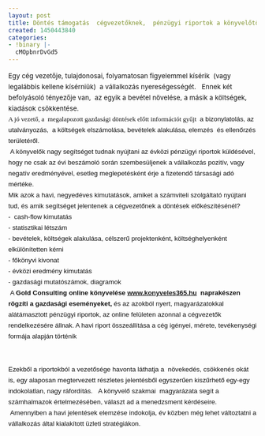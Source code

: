 ```yaml
---
layout: post
title: Döntés támogatás  cégvezetőknek,  pénzügyi riportok a könyvelőtől www.konyveles365.hu
created: 1450443840
categories:
- !binary |-
  cMOpbnrDvGd5
---
```

<p style="margin: 0cm 0cm 0.0001pt; line-height: 16.5pt; vertical-align: baseline; background-image: initial; background-attachment: initial; background-size: initial; background-origin: initial; background-clip: initial; background-position: initial; background-repeat: initial;"><span style="color: #111111; font-size: 10pt; line-height: 16.5pt;">Egy cég vezetője, tulajdonosai, folyamatosan figyelemmel kísérik</span><span style="color: #111111; font-size: 10pt; line-height: 16.5pt;">&nbsp; </span><span style="color: #111111; font-size: 10pt; line-height: 16.5pt;">(vagy legalábbis kellene kísérniük)</span><span style="color: #111111; font-size: 10pt; line-height: 16.5pt;">&nbsp; </span><span style="color: #111111; font-size: 10pt; line-height: 16.5pt;">a vállalkozás nyereségességét. </span><span style="color: #111111; font-size: 10pt; line-height: 16.5pt;">&nbsp;&nbsp;</span><span style="color: #111111; font-size: 10pt; line-height: 16.5pt;">Ennek két befolyásoló tényezője van,</span><span style="color: #111111; font-size: 10pt; line-height: 16.5pt;">&nbsp; </span><span style="color: #111111; font-size: 10pt; line-height: 16.5pt;">az egyik a bevétel növelése, a másik a költségek, kiadások csökkentése. </span><span style="color: #111111; font-size: 10pt; line-height: 16.5pt;">&nbsp;</span></p><p style="margin: 0cm 0cm 0.0001pt; line-height: 16.5pt; vertical-align: baseline; background-image: initial; background-attachment: initial; background-size: initial; background-origin: initial; background-clip: initial; background-position: initial; background-repeat: initial;"><span style="font-size: 10.0pt; font-family: 'inherit',serif; mso-bidi-font-family: Arial; color: #111111; border: none windowtext 1.0pt; mso-border-alt: none windowtext 0cm; padding: 0cm;">A jó vezető, a&nbsp; megalapozott gazdasági döntések előtt információt gyűjt </span><span style="font-size: 10.0pt; font-family: 'Arial',sans-serif; color: #111111;">&nbsp;a bizonylatolás, az utalványozás,&nbsp; a költségek elszámolása, bevételek alakulása, elemzés&nbsp; és ellenőrzés területéről.</span></p><p style="margin: 0cm 0cm 0.0001pt; line-height: 16.5pt; vertical-align: baseline; background-image: initial; background-attachment: initial; background-size: initial; background-origin: initial; background-clip: initial; background-position: initial; background-repeat: initial;"><span style="font-size: 10.0pt; font-family: 'Arial',sans-serif; color: #111111;">&nbsp;A könyvelők nagy segítséget tudnak nyújtani az évközi pénzügyi riportok küldésével, hogy ne csak az évi beszámoló során szembesüljenek a vállalkozás pozitív, vagy negatív eredményével, esetleg meglepetésként érje a fizetendő társasági adó mértéke.</span></p><p style="margin: 0cm 0cm 0.0001pt; line-height: 16.5pt; vertical-align: baseline; background-image: initial; background-attachment: initial; background-size: initial; background-origin: initial; background-clip: initial; background-position: initial; background-repeat: initial;"><span style="font-size: 10.0pt; font-family: 'Arial',sans-serif; color: #111111;">Mik azok a havi, negyedéves kimutatások, amiket a számviteli szolgáltató nyújtani tud, és amik segítséget jelentenek a cégvezetőnek a döntések előkészítésénél?</span></p><p style="margin: 0cm 0cm 0.0001pt; line-height: 16.5pt; vertical-align: baseline; background-image: initial; background-attachment: initial; background-size: initial; background-origin: initial; background-clip: initial; background-position: initial; background-repeat: initial;"><span style="font-size: 10.0pt; font-family: 'Arial',sans-serif; color: #111111;">-&nbsp; cash-flow kimutatás</span></p><p style="margin: 0cm 0cm 0.0001pt; line-height: 16.5pt; vertical-align: baseline; background-image: initial; background-attachment: initial; background-size: initial; background-origin: initial; background-clip: initial; background-position: initial; background-repeat: initial;"><span style="font-size: 10.0pt; font-family: 'Arial',sans-serif; color: #111111;">- statisztikai létszám</span></p><p style="margin: 0cm 0cm 0.0001pt; line-height: 16.5pt; vertical-align: baseline; background-image: initial; background-attachment: initial; background-size: initial; background-origin: initial; background-clip: initial; background-position: initial; background-repeat: initial;"><span style="font-size: 10.0pt; font-family: 'Arial',sans-serif; color: #111111;">- bevételek, költségek alakulása, célszerű projektenként, költséghelyenként elkülönítetten kérni</span></p><p style="margin: 0cm 0cm 0.0001pt; line-height: 16.5pt; vertical-align: baseline; background-image: initial; background-attachment: initial; background-size: initial; background-origin: initial; background-clip: initial; background-position: initial; background-repeat: initial;"><span style="font-size: 10.0pt; font-family: 'Arial',sans-serif; color: #111111;">- főkönyvi kivonat</span></p><p style="margin: 0cm 0cm 0.0001pt; line-height: 16.5pt; vertical-align: baseline; background-image: initial; background-attachment: initial; background-size: initial; background-origin: initial; background-clip: initial; background-position: initial; background-repeat: initial;"><span style="font-size: 10.0pt; font-family: 'Arial',sans-serif; color: #111111;">- évközi eredmény kimutatás</span></p><p style="margin: 0cm 0cm 0.0001pt; line-height: 16.5pt; vertical-align: baseline; background-image: initial; background-attachment: initial; background-size: initial; background-origin: initial; background-clip: initial; background-position: initial; background-repeat: initial;"><span style="font-size: 10.0pt; font-family: 'Arial',sans-serif; color: #111111;">- gazdasági mutatószámok, diagramok</span></p><p style="margin: 0cm 0cm 0.0001pt; line-height: 16.5pt; vertical-align: baseline; background-image: initial; background-attachment: initial; background-size: initial; background-origin: initial; background-clip: initial; background-position: initial; background-repeat: initial;"><span style="font-size: 10.0pt; font-family: 'Arial',sans-serif; color: #111111;">&nbsp;A <strong>Gold Consulting online könyvelése </strong></span><a href="http://www.konyveles365.hu/"><strong><span style="font-size: 10.0pt; font-family: 'Arial',sans-serif;">www.konyveles365.hu</span></strong></a><strong><span style="font-size: 10.0pt; font-family: 'Arial',sans-serif; color: #111111;">&nbsp; naprakészen rögzíti a gazdasági eseményeket,</span></strong><span style="font-size: 10.0pt; font-family: 'Arial',sans-serif; color: #111111;"> és az azokból nyert, magyarázatokkal alátámasztott pénzügyi riportok, az online felületen azonnal a cégvezetők rendelkezésére állnak. A havi riport összeállítása a cég igényei, mérete, tevékenységi formája alapján történik </span></p><p>&nbsp;</p><p style="margin: 8.4pt 0cm; line-height: 16.5pt; vertical-align: baseline; background-image: initial; background-attachment: initial; background-size: initial; background-origin: initial; background-clip: initial; background-position: initial; background-repeat: initial;"><span style="font-size: 10.0pt; font-family: 'Arial',sans-serif; color: #111111;">Ezekből a riportokból a vezetősége havonta láthatja a&nbsp; növekedés, csökkenés okát is, egy alaposan megtervezett részletes jelentésből egyszerűen kiszűrhető egy-egy indokolatlan, nagy ráfordítás. &nbsp;&nbsp;A könyvelő szakmai &nbsp;magyarázata segít a számhalmazok értelmezésében, választ ad a menedzsment kérdéseire.&nbsp; &nbsp;Amennyiben a havi jelentések elemzése indokolja, év közben még lehet változtatni a vállalkozás által kialakított üzleti stratégiákon.</span></p>
